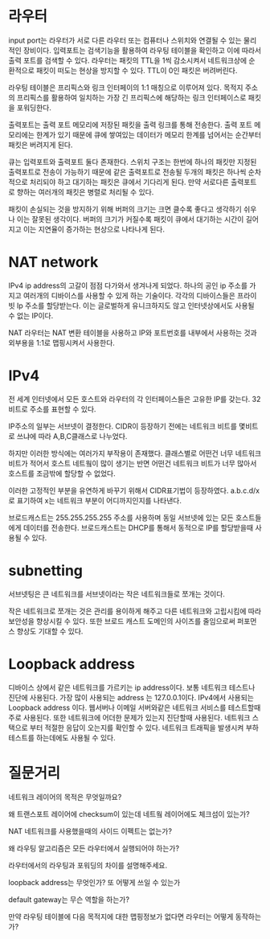 # 라우터



input port는 라우터가 서로 다른 라우터 또는 컴퓨터나 스위치와 연결될 수 있는 물리적인 장비이다.  입력포트는 검색기능을 활용하여 라우팅 테이블을 확인하고 이에 따라서 출력 포트를 검색할 수 있다. 라우터는 패킷의 TTL을 1씩 감소시켜서 네트워크상에 순환적으로 패킷이 떠도는 현상을 방지할 수 있다. TTL이 0인 패킷은 버려버린다.



라우팅 테이블은 프리픽스와 링크 인터페이의 1:1 매칭으로 이루어져 있다. 목적지 주소의 프리픽스를 활용하여 일치하는 가장 긴 프리픽스에 해당하는 링크 인터페이스로 패킷을 포워딩한다.



출력포트는 출력 포트 메모리에 저장된 패킷을 출력 링크를 통해 전송한다. 출력 포트 메모리에는 한계가 있기 때문에 큐에 쌓여있는 데이터가 메모리 한계를 넘어서는 순간부터 패킷은 버려지게 된다.



큐는 입력포트와 출력포트 둘다 존재한다. 스위치 구조는 한번에 하나의 패킷만 지정된 출력포트로 전송이 가능하기 때문에 같은 출력포트로 전송될 두개의 패킷은 하나씩 순차적으로 처리되야 하고 대기하는 패킷은 큐에서 기다리게 된다. 만약 서로다른 출력포트로 향하는 여러개의 패킷은 병렬로 처리될 수 있다.

 

패킷이 손실되는 것을 방지하기 위해 버퍼의 크기는 크면 클수록 좋다고 생각하기 쉬우나 이는 잘못된 생각이다. 버퍼의 크기가 커질수록 패킷이 큐에서 대기하는 시간이 길어지고 이는 지연율이 증가하는 현상으로 나타나게 된다.



# NAT network

IPv4 ip address의 고갈이 점점 다가와서 생겨나게 되었다. 하나의 공인 ip 주소를 가지고 여러개의 디바이스를 사용할 수 있게 하는 기술이다. 각각의 디바이스들은 프라이빗 Ip 주소를 할당받는다. 이는 글로벌하게 유니크하지도 않고 인터넷상에서도 사용될 수 없는 IP이다. 

NAT 라우터는 NAT 변환 테이블을 사용하고 IP와 포트번호를 내부에서 사용하는 것과 외부용을 1:1로 맵핑시켜서 사용한다.



# IPv4

전 세계 인터넷에서 모든 호스트와 라우터의 각 인터페이스들은 고유한 IP를 갖는다. 32비트로 주소를 표현할 수 있다.

IP주소의 일부는 서브넷이 결정한다. CIDR이 등장하기 전에는 네트워크 비트를 몇비트로 쓰냐에 따라 A,B,C클래스로 나누었다.

하지만 이러한 방식에는 여러가지 부작용이 존재했다. 클래스별로 어떤건 너무 네트워크 비트가 적어서 호스트 네트웤이 많이 생기는 반면 어떤건 네트워크 비트가 너무 많아서 호스트를 조금밖에 할당할 수 없었다.

이러한 고정적인 부분을 유연하게 바꾸기 위해서 CIDR표기법이 등장하였다. a.b.c.d/x 로 표기하여 x는 네트워크 부분이 어디까지인지를 나타낸다. 

브로드캐스트는 255.255.255.255 주소를 사용하며 동일 서브넷에 있는 모든 호스트들에게 데이터를 전송한다. 브로드캐스트는 DHCP를 통해서 동적으로 IP를 할당받을때 사용될 수 있다.



# subnetting

서브넷팅은 큰 네트워크를 서브넷이라는 작은 네트워크들로 쪼개는 것이다. 

작은 네트워크로 쪼개는 것은 관리를 용이하게 해주고 다른 네트워크와 고립시킴에 따라 보안성을 향상시킬 수 있다. 또한 브로드 캐스트 도메인의 사이즈를 줄임으로써 퍼포먼스 향상도 기대할 수 있다.



# Loopback address

디바이스 상에서 같은 네트워크를 가르키는 ip address이다. 보통 네트워크 테스트나 진단에 사용된다. 가장 많이 사용되는 address 는 127.0.0.1이다. IPv4에서 사용되는 Loopback address 이다. 웹서버나 이메일 서버와같은 네트워크 서비스를 테스트할때 주로 사용된다. 또한 네트워크에 어더한 문제가 있는지 진단할때 사용된다. 네트워크 스택으로 부터 적절한 응답이 오는지를 확인할 수 있다. 네트워크 트래픽을 발생시켜 부하테스트를 하는데에도 사용될 수 있다.



# 질문거리

네트워크 레이어의 목적은 무엇일까요?

왜 트랜스포트 레이어에 checksum이 있는데 네트웤 레이어에도 체크섬이 있는가?

NAT 네트워크를 사용했을때의 사이드 이펙트는 없는가?

왜 라우팅 알고리즘은 모든 라우터에서 실행되어야 하는가?

라우터에서의 라우팅과 포워딩의 차이를 설명해주세요.

loopback address는 무엇인가? 또 어떻게 쓰일 수 있는가

default gateway는 무슨 역할을 하는가?

만약 라우팅 테이블에 다음 목적지에 대한 맵핑정보가 없다면 라우터는 어떻게 동작하는가?
